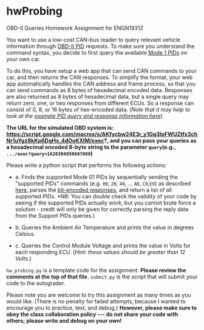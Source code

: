 # hwProbing
OBD-II Queries Homework Assignment for ENGN1931Z

You want to use a low-cost CAN-bus reader to query relevant vehicle information through [OBD-II PID](https://en.wikipedia.org/wiki/OBD-II_PIDs) requests. To make sure you understand the command syntax, you decide to first query the available [Mode 1 PIDs](https://en.wikipedia.org/wiki/OBD-II_PIDs#Mode_01) on your own car.

To do this, you have setup a web app that can send CAN commands to your car, and then returns the CAN responses. To simplify the format, your web app automatically handles the CAN address and frame process, so that you can send commands as 8 bytes of hexadecimal encoded data. Responses are also returned as 8 bytes of hexadecimal data, but a single query may return zero, one, or two responses from different ECUs. So a response can consist of 0, 8, or 16 bytes of hex-encoded data. (*Note that it may help to look at the [example PID query and response information here](https://en.wikipedia.org/wiki/OBD-II_PIDs#CAN_.2811-bit.29_bus_format)*)

**The URL for the simulated OBD system is: https://script.google.com/macros/s/AKfycbw24E3r_y1Gq3IpFWUZtfx3chNr1uYgz8kKp6DgHx_4dOoKXlM/exec?, and you can pass your queries as a hexadecimal encoded 8-byte string to the parameter `query`(e.g., `.../exec?query=1A20304050607080`)**

Please write a python script that performs the following actions:

* a. Finds the supported Mode 01 PIDs by sequentially sending the "supported PIDs" commands (e.g. `00`, `20`, `40`, ... `A0`, `C0`,`E0`) as described [here](https://en.wikipedia.org/wiki/OBD-II_PIDs), parses the [bit-encoded responses](https://en.wikipedia.org/wiki/OBD-II_PIDs#Mode_1_PID_00), and return a list of all supported PIDs. *NB: You can double check the validity of your code by seeing if the supported PIDs actually work, but you cannot brute force a solution - credit will only be given for correctly parsing the reply data from the Support PIDs queries.)

* b. Queries the Ambient Air Temperature and prints the value in degrees Celsius.

* c. Queries the Control Module Voltage and prints the value in Volts for each responding ECU. (*Hint: these values should be greater than 12 Volts.*)

`hw_probing.py` is a template code for the assignment. **Please review the comments at the top of that file.**  `submit.py` is the script that will submit your code to the autograder.

Please note you are welcome to try this assignment as many times as you would like. (There is no penalty for failed attempts, because I wanted to encourage you to practice, test, and debug.) **However, please make sure to obey the class collaboration policy --- do not share your code with others; please write and debug on your own!**
